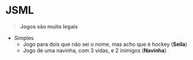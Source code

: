 # JSML
> **Jogos são muito legais**
+ Simples
  + Jogo para dois que não sei o nome, mas acho que é hockey (**Seila**)
  + Jogo de uma navinha, com 3 vidas, e 2 inimigos (**Navinha**)
